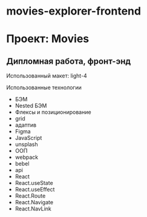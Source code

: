 # movies-explorer-frontend

# Проект: Movies

## Дипломная работа, фронт-энд

Использованный макет: light-4

Использованные технологии

- БЭМ
- Nested БЭМ
- Флексы и позиционирование
- grid
- адаптив
- Figma
- JavaScript
- unsplash
- ООП
- webpack
- bebel
- api
- React
- React.useState
- React.useEffect
- React.Route
- React.Navigate
- React.NavLink
